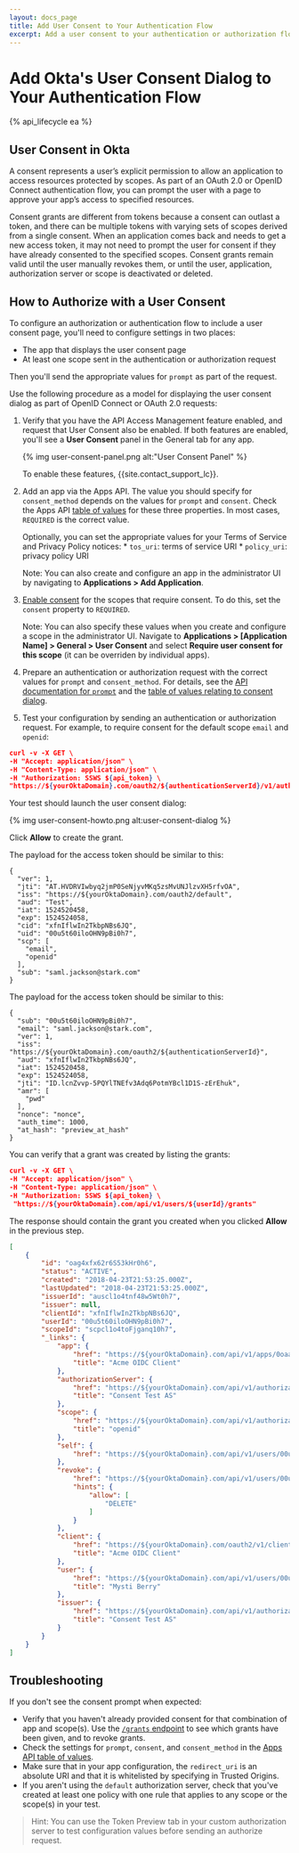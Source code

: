 ```yaml
---
layout: docs_page
title: Add User Consent to Your Authentication Flow
excerpt: Add a user consent to your authentication or authorization flow
---
```

# Add Okta's User Consent Dialog to Your Authentication Flow

{% api_lifecycle ea %}

## User Consent in Okta

A consent represents a user’s explicit permission to allow an application to access resources protected by scopes. As part of an OAuth 2.0 or OpenID Connect authentication flow, you can prompt the user with a page to approve your app’s access to specified resources.

Consent grants are different from tokens because a consent can outlast a token, and there can be multiple tokens with varying sets of scopes derived from a single consent. When an application comes back and needs to get a new access token, it may not need to prompt the user for consent if they have already consented to the specified scopes. Consent grants remain valid until the user manually revokes them, or until the user, application, authorization server or scope is deactivated or deleted.

## How to Authorize with a User Consent

To configure an authorization or authentication flow to include a user consent page, you'll need to configure settings in two places:

* The app that displays the user consent page
* At least one scope sent in the authentication or authorization request

Then you'll send the appropriate values for `prompt` as part of the request.

Use the following procedure as a model for displaying the user consent dialog as part of OpenID Connect or OAuth 2.0 requests:

1. Verify that you have the API Access Management feature enabled, and request that User Consent also be enabled. If both features are enabled, you'll see a **User Consent** panel in the General tab for any app.

    {% img user-consent-panel.png alt:"User Consent Panel" %}

    To enable these features, {{site.contact_support_lc}}.

2. Add an app via the Apps API. The value you should specify for `consent_method` depends on the values for `prompt` and `consent`. Check the Apps API [table of values](https://developer.okta.com/docs/api/resources/apps#add-oauth-20-client-application) for these three properties. In most cases, `REQUIRED` is the correct value.

    Optionally, you can set the appropriate values for your Terms of Service and Privacy Policy notices:
        * `tos_uri`: terms of service URI
        * `policy_uri`: privacy policy URI

    Note: You can also create and configure an app in the administrator UI by navigating to **Applications > Add Application**.

3. [Enable consent](/docs/api/resources/authorization-servers#create-a-scope) for the scopes that require consent. To do this, set the `consent` property to `REQUIRED`.

    Note: You can also specify these values when you create and configure a scope in the administrator UI. Navigate to **Applications > [Application Name] > General > User Consent** and select **Require user consent for this scope** (it can be overriden by individual apps). 

4. Prepare an authentication or authorization request with the correct values for `prompt` and `consent_method`. For details, see the [API documentation for `prompt`](/docs/api/resources/oidc#parameter-details) and the [table of values relating to consent dialog](/docs/api/resources/apps#settings-7).

5. Test your configuration by sending an authentication or authorization request. For example, to require consent for the default scope `email` and `openid`:

```json
curl -v -X GET \
-H "Accept: application/json" \
-H "Content-Type: application/json" \
-H "Authorization: SSWS ${api_token} \
"https://${yourOktaDomain}.com/oauth2/${authenticationServerId}/v1/authorize?client_id=${clientId}&response_type=token&response_mode=fragment&scope=email%20openid&redirect_uri=http://localhost:54321&state=myState&nonce=${nonce}"
```
Your test should launch the user consent dialog:

{% img user-consent-howto.png alt:user-consent-dialog %}

Click **Allow** to create the grant.

The payload for the access token should be similar to this:

```
{
  "ver": 1,
  "jti": "AT.HVDRVIwbyq2jmP0SeNjyvMKq5zsMvUNJlzvXH5rfvOA",
  "iss": "https://${yourOktaDomain}.com/oauth2/default",
  "aud": "Test",
  "iat": 1524520458,
  "exp": 1524524058,
  "cid": "xfnIflwIn2TkbpNBs6JQ",
  "uid": "00u5t60iloOHN9pBi0h7",
  "scp": [
    "email",
    "openid"
  ],
  "sub": "saml.jackson@stark.com"
}
```

The payload for the access token should be similar to this:

```
{
  "sub": "00u5t60iloOHN9pBi0h7",
  "email": "saml.jackson@stark.com",
  "ver": 1,
  "iss": "https://${yourOktaDomain}.com/oauth2/${authenticationServerId}",
  "aud": "xfnIflwIn2TkbpNBs6JQ",
  "iat": 1524520458,
  "exp": 1524524058,
  "jti": "ID.lcnZvvp-5PQYlTNEfv3Adq6PotmYBcl1D1S-zErEhuk",
  "amr": [
    "pwd"
  ],
  "nonce": "nonce",
  "auth_time": 1000,
  "at_hash": "preview_at_hash"
}
```

You can verify that a grant was created by listing the grants:

```json
curl -v -X GET \
-H "Accept: application/json" \
-H "Content-Type: application/json" \
-H "Authorization: SSWS ${api_token} \
 "https://${yourOktaDomain}.com/api/v1/users/${userId}/grants"
```
The response should contain the grant you created when you clicked **Allow** in the previous step.

```json
[
    {
        "id": "oag4xfx62r6S53kHr0h6",
        "status": "ACTIVE",
        "created": "2018-04-23T21:53:25.000Z",
        "lastUpdated": "2018-04-23T21:53:25.000Z",
        "issuerId": "auscl1o4tnf48w5Wt0h7",
        "issuer": null,
        "clientId": "xfnIflwIn2TkbpNBs6JQ",
        "userId": "00u5t60iloOHN9pBi0h7",
        "scopeId": "scpcl1o4toFjganq10h7",
        "_links": {
            "app": {
                "href": "https://${yourOktaDomain}.com/api/v1/apps/0oaaggpxeqxTDuP780h7",
                "title": "Acme OIDC Client"
            },
            "authorizationServer": {
                "href": "https://${yourOktaDomain}.com/api/v1/authorizationServers/auscl1o4tnf48w5Wt0h7",
                "title": "Consent Test AS"
            },
            "scope": {
                "href": "https://${yourOktaDomain}.com/api/v1/authorizationServers/auscl1o4tnf48w5Wt0h7/scopes/scpcl1o4toFjganq10h7",
                "title": "openid"
            },
            "self": {
                "href": "https://${yourOktaDomain}.com/api/v1/users/00u5t60iloOHN9pBi0h7/grants/oag4xfx62r6S53kHr0h6"
            },
            "revoke": {
                "href": "https://${yourOktaDomain}.com/api/v1/users/00u5t60iloOHN9pBi0h7/grants/oag4xfx62r6S53kHr0h6",
                "hints": {
                    "allow": [
                        "DELETE"
                    ]
                }
            },
            "client": {
                "href": "https://${yourOktaDomain}.com/oauth2/v1/clients/xfnIflwIn2TkbpNBs6JQ",
                "title": "Acme OIDC Client"
            },
            "user": {
                "href": "https://${yourOktaDomain}.com/api/v1/users/00u5t60iloOHN9pBi0h7",
                "title": "Mysti Berry"
            },
            "issuer": {
                "href": "https://${yourOktaDomain}.com/api/v1/authorizationServers/auscl1o4tnf48w5Wt0h7",
                "title": "Consent Test AS"
            }
        }
    }
]
```
## Troubleshooting

If you don't see the consent prompt when expected:

* Verify that you haven't already provided consent for that combination of app and scope(s). Use the [`/grants` endpoint](/docs/api/resources/users#list-grants) to see which grants have been given, and to revoke grants.
* Check the settings for `prompt`, `consent`, and `consent_method` in the [Apps API table of values](https://developer.okta.com/docs/api/resources/apps#add-oauth-20-client-application).
* Make sure that in your app configuration, the `redirect_uri` is an absolute URI and that it is whitelisted by specifying in Trusted Origins.
* If you aren't using the `default` authorization server, check that you've created at least one policy with one rule that applies to any scope or the scope(s) in your test.

> Hint: You can use the Token Preview tab in your custom authorization server to test  configuration values before sending an authorize request.
